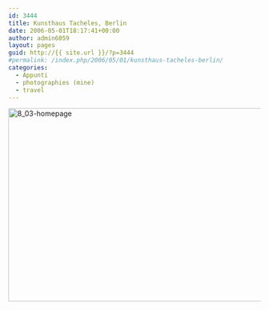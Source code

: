 ```yaml
---
id: 3444
title: Kunsthaus Tacheles, Berlin
date: 2006-05-01T18:17:41+00:00
author: admin6059
layout: pages
guid: http://{{ site.url }}/?p=3444
#permalink: /index.php/2006/05/01/kunsthaus-tacheles-berlin/
categories:
  - Appunti
  - photographies (mine)
  - travel
---
```

<img class="aligncenter wp-image-3445" src="http://{{ site.url }}/wp-content/uploads/2016/09/8_03-homepage.jpg" alt="8_03-homepage" width="580" height="387" srcset="http://{{ site.url }}/wp-content/uploads/2016/09/8_03-homepage.jpg 675w, http://{{ site.url }}/wp-content/uploads/2016/09/8_03-homepage-300x200.jpg 300w, http://{{ site.url }}/wp-content/uploads/2016/09/8_03-homepage-330x220.jpg 330w" sizes="(max-width: 580px) 100vw, 580px" />